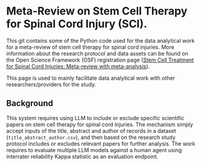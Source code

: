 # Meta-Review on Stem Cell Therapy for Spinal Cord Injury (SCI).
This git contains some of the Python code used for the data analytical work for a meta-review of stem cell therapy for spinal cord injuries. More information about the research protocol and data assets can be found on the Open Science Framework (OSF) registration page ([Stem Cell Treatment for Spinal Cord Injuries: Meta-review with meta-analysis](https://osf.io/qz5fu)).

This page is used to mainly facilitate data analytical work with other researchers/providers for the study.

## Background

This system requires using LLM to include or exclude specific scientific papers on stem cell therapy for spinal cord injuries. The mechanism simply accept inputs of the title, abstract and author of records in a dataset (`title_abstract_author.csv`), and then based on the research study protocol includes or excludes relevant papers for further analysis. The work requires to evaluate multiple LLM models against a human agent using interrater reliability Kappa statistic as an evaluation endpoint.  
